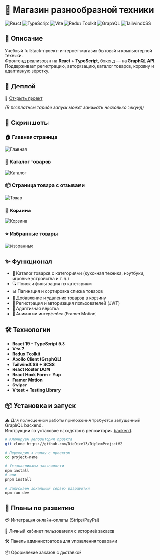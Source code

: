 # 🛒 Магазин разнообразной техники  

![React](https://img.shields.io/badge/react-19-61dafb?logo=react)
![TypeScript](https://img.shields.io/badge/typescript-5.8-blue?logo=typescript)
![Vite](https://img.shields.io/badge/vite-7.0-purple?logo=vite)
![Redux Toolkit](https://img.shields.io/badge/redux--toolkit-764abc?logo=redux)
![GraphQL](https://img.shields.io/badge/graphql-16-e535ab?logo=graphql)
![TailwindCSS](https://img.shields.io/badge/tailwindcss-3.4-38bdf8?logo=tailwindcss)

## 📌 Описание  
Учебный fullstack-проект: интернет-магазин бытовой и компьютерной техники.  
Фронтенд реализован на **React + TypeScript**, бэкенд — на **GraphQL API**.  
Поддерживает регистрацию, авторизацию, каталог товаров, корзину и адаптивную вёрстку.  

## 🚀 Деплой  
🔗 [Открыть проект](https://diplomprojectv2.onrender.com/)  

*(В бесплатном тарифе запуск может занимать несколько секунд)*  

## 📸 Скриншоты  

### 🏠 Главная страница  
![Главная](public/screenshots/HomePage.jpeg)  

### 📑 Каталог товаров  
![Каталог](public/screenshots/CatalogPage.jpeg)  

### 📦 Страница товара с отзывами  
![Товар](public/screenshots/ProductDetailPage.jpeg)  

### 🛒 Корзина  
![Корзина](public/screenshots/CartPage.jpeg)  

### ⭐ Избранные товары  
![Избранные](public/screenshots/FavoritesPage.jpeg)  

## ✨ Функционал  

- 📑 Каталог товаров с категориями (кухонная техника, ноутбуки, игровые устройства и т. д.)  
- 🔍 Поиск и фильтрация по категориям  
- 📊 Пагинация и сортировка списка товаров  
- 🛒 Добавление и удаление товаров в корзину  
- 🔐 Регистрация и авторизация пользователей (JWT)  
- 📱 Адаптивная вёрстка  
- 🎨 Анимации интерфейса (Framer Motion)  

## 🛠️ Технологии  

- **React 19 + TypeScript 5.8**  
- **Vite 7**  
- **Redux Toolkit**  
- **Apollo Client (GraphQL)**  
- **TailwindCSS + SCSS**  
- **React Router DOM**  
- **React Hook Form + Yup**  
- **Framer Motion**  
- **Swiper**  
- **Vitest + Testing Library**  

## 📦 Установка и запуск  

⚠️ Для полноценной работы приложения требуется запущенный GraphQL backend.  
Инструкции по установке находятся в репозитории [backend](https://github.com/DieDice13/DiplomProjectV2-backend).  

```bash
# Клонируем репозиторий проекта
git clone https://github.com/DieDice13/DiplomProjectV2

# Переходим в папку с проектом
cd project-name

# Устанавливаем зависимости
npm install
# или
pnpm install

# Запускаем локальный сервер разработки
npm run dev
```

## 🔮 Планы по развитию

💳 Интеграция онлайн-оплаты (Stripe/PayPal)

👤 Личный кабинет пользователя с историей заказов

🛠 Панель администратора для управления товарами

📦 Оформление заказов с доставкой

